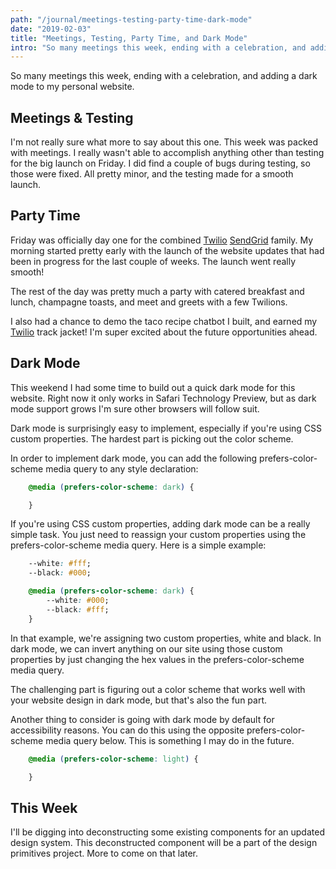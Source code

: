 ```yaml
---
path: "/journal/meetings-testing-party-time-dark-mode"
date: "2019-02-03"
title: "Meetings, Testing, Party Time, and Dark Mode"
intro: "So many meetings this week, ending with a celebration, and adding a dark mode to my personal website."
---
```


So many meetings this week, ending with a celebration, and adding a dark mode to my personal website.

## Meetings & Testing

I'm not really sure what more to say about this one. This week was packed with meetings. I really wasn't able to accomplish anything other than testing for the big launch on Friday. I did find a couple of bugs during testing, so those were fixed. All pretty minor, and the testing made for a smooth launch.

## Party Time

Friday was officially day one for the combined [Twilio](https://twilio.com/) [SendGrid](https://sendgrid.com/) family. My morning started pretty early with the launch of the website updates that had been in progress for the last couple of weeks. The launch went really smooth!

The rest of the day was pretty much a party with catered breakfast and lunch, champagne toasts, and meet and greets with a few Twilions.

I also had a chance to demo the taco recipe chatbot I built, and earned my [Twilio](https://twilio.com/) track jacket! I'm super excited about the future opportunities ahead.

## Dark Mode

This weekend I had some time to build out a quick dark mode for this website. Right now it only works in Safari Technology Preview, but as dark mode support grows I'm sure other browsers will follow suit.

Dark mode is surprisingly easy to implement, especially if you're using CSS custom properties. The hardest part is picking out the color scheme.

In order to implement dark mode, you can add the following prefers-color-scheme media query to any style declaration:

```css
    @media (prefers-color-scheme: dark) {

    }
```

If you're using CSS custom properties, adding dark mode can be a really simple task. You just need to reassign your custom properties using the prefers-color-scheme media query. Here is a simple example:

```css
    --white: #fff;
    --black: #000;

    @media (prefers-color-scheme: dark) {
    	--white: #000;
    	--black: #fff;
    }
```

In that example, we're assigning two custom properties, white and black. In dark mode, we can invert anything on our site using those custom properties by just changing the hex values in the prefers-color-scheme media query.

The challenging part is figuring out a color scheme that works well with your website design in dark mode, but that's also the fun part.

Another thing to consider is going with dark mode by default for accessibility reasons. You can do this using the opposite prefers-color-scheme media query below. This is something I may do in the future.

```css
    @media (prefers-color-scheme: light) {

    }
```

## This Week

I'll be digging into deconstructing some existing components for an updated design system. This deconstructed component will be a part of the design primitives project. More to come on that later.